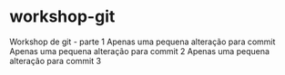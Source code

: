 # workshop-git
Workshop de git - parte 1
Apenas uma pequena alteração para commit
Apenas uma pequena alteração para commit 2
Apenas uma pequena alteração para commit 3
